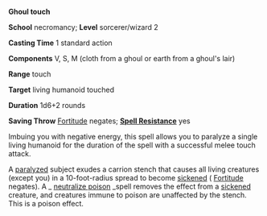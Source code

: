  **Ghoul touch**

**School** necromancy; **Level** sorcerer/wizard 2

**Casting Time** 1 standard action

**Components** V, S, M (cloth from a ghoul or earth from a ghoul's lair)

**Range** touch

**Target** living humanoid touched

**Duration** 1d6+2 rounds

**Saving Throw** [Fortitude](../combat.html#_fortitude) negates; **[Spell Resistance](../glossary.html#_spell-resistance)** yes

Imbuing you with negative energy, this spell allows you to paralyze a single living humanoid for the duration of the spell with a successful melee touch attack.

A [paralyzed](../glossary.html#_paralyzed) subject exudes a carrion stench that causes all living creatures (except you) in a 10-foot-radius spread to become [sickened](../glossary.html#_sickened) ( [Fortitude](../combat.html#_fortitude) negates). A _ [neutralize poison](neutralizePoison.html#_neutralize-poison) _spell removes the effect from a [sickened](../glossary.html#_sickened) creature, and creatures immune to poison are unaffected by the stench. This is a poison effect.

